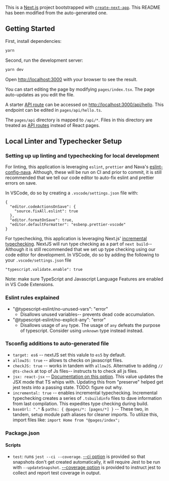 This is a [Next.js](https://nextjs.org/) project bootstrapped with [`create-next-app`](https://github.com/vercel/next.js/tree/canary/packages/create-next-app). This README has been modified from the auto-generated one. 

## Getting Started

First, install dependencies:

```bash
yarn
```

Second, run the development server:

```bash
yarn dev
```

Open [http://localhost:3000](http://localhost:3000) with your browser to see the result.

You can start editing the page by modifying `pages/index.tsx`. The page auto-updates as you edit the file.

A starter [API route](https://nextjs.org/docs/api-routes/introduction) can be accessed on [http://localhost:3000/api/hello](http://localhost:3000/api/hello). This endpoint can be edited in `pages/api/hello.ts`.

The `pages/api` directory is mapped to `/api/*`. Files in this directory are treated as [API routes](https://nextjs.org/docs/api-routes/introduction) instead of React pages.

## Local Linter and Typechecker Setup

### Setting up up linting and typechecking for local development

For linting, this application is leveraging `eslint`, `prettier` and Nava's [eslint-config-nava](https://github.com/navapbc/eslint-config-nava). Although, these will be run on CI and prior to commit, it is still recommended that we tell our code editor to auto-fix eslint and prettier errors on save. 

In VSCode, do so by creating a `.vscode/settings.json` file with:

```
{
  "editor.codeActionsOnSave": {
    "source.fixAll.eslint": true
  },
  "editor.formatOnSave": true,
  "editor.defaultFormatter": "esbenp.prettier-vscode"
}
```

For typechecking, this application is leveraging Next.js' [incremental typechecking](https://nextjs.org/docs/basic-features/typescript#incremental-type-checking). NextJS will run type checking as a part of `next build`-- Although it is still recommended that we set up type checking using our code editor for development. In VSCode, do so by adding the following to your `.vscode/settings.json` file

```
"typescript.validate.enable": true
```

Note: make sure TypeScript and Javascript Language Features are enabled in VS Code Extensions.

### Eslint rules explained

- "@typescript-eslint/no-unused-vars": "error"
	- Disallows unused variables-- prevents dead code accumulation.  
- "@typescript-eslint/no-explicit-any": "error"
	- Disallows usage of `any` type. The usage of `any` defeats the purpose of typescript. Consider using `unknown` type instead instead.  

### Tsconfig additions to auto-generated file

- `target: es6` -- nextJS set this valule to `es5` by default. 
- `allowJS: true` -- allows ts checks on javascript files. 
- `checkJS: true` -- works in tandem with `allowJS`. Alternative to adding `// @ts-check` at top of Js files-- instructs ts to check all js files. 
- `jsx: react-jsx` -- [Documentation on this option](https://www.typescriptlang.org/docs/handbook/jsx.html). This value updates the JSX mode that TS whips with. Updating this from "preserve" helped get jest tests into a passing state. TODO: figure out why.
- `incremental: true` -- enables incremental typechecking. Incremental typechecking creates a series of `.tsbuildinfo` files to dave information from last compilation. This expedites type checking during build. 
- `baseUrl: "."` & `paths: { @pages/*: [pages/*] }` -- These two, in tandem, setup module path aliases for cleaner imports. To utilize this, import files like: `import Home from "@pages/index";`

### Package.json 

#### Scripts
- `test`: runs `jest --ci --coverage`. [--ci option](https://jestjs.io/docs/cli#--ci) is provided so that snapshots don't get created automatically, it will require Jest to be run with `--updateSnapshot`. [--coverage option](https://jestjs.io/docs/cli#--coverageboolean) is provided to instruct jest to collect and report test coverage in output. 